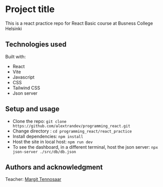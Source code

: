 # Project title

This is a react practice repo for React Basic course at Busness College Helsinki

## Technologies used

Built with: 

- React
- Vite
- Javascript
- CSS
- Tailwind CSS
- Json server

## Setup and usage

- Clone the repo: ```git clone https://github.com/alextrandev/programming_react.git```
- Change directory : ```cd programming_react/react_practice```
- Install dependencies: ```npm install```
- Host the site in local host: ```npm run dev```
- To see the dashboard, in a different terminal, host the json server: ```npx json-server ./src/db/db.json```

## Authors and acknowledgment

Teacher: [Margit Tennosaar](https://github.com/margittennosaar)